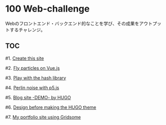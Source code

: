 # 100 Web-challenge

Webのフロントエンド・バックエンド的なことを学び、その成果をアウトプットするチャレンジ。

## TOC

\#1. [Create this site](https://thanamura.work)

\#2. [Fly particles on Vue.js](https://thanamura.work/_days/day2/)

\#3. [Play with the hash library](https://thanamura.work/_days/day3/)

\#4. [Perlin noise with p5.js](https://thanamura.work/_days/day4/)

\#5. [Blog site -DEMO- by HUGO](https://thanamura.work/_days/day5/)

\#6. [Design before making the HUGO theme](https://thanamura.work/_days/day6/theme-pre-design/)

\#7. [My portfolio site using Gridsome](https://portfolio.nnamm.com/)
